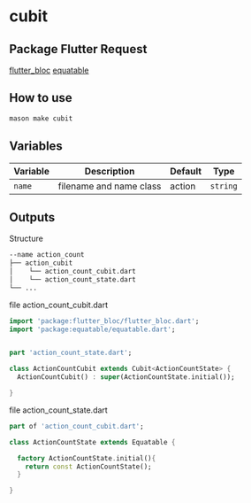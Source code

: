 # cubit

## Package Flutter Request
[flutter_bloc](https://pub.dev/packages/flutter_bloc)
[equatable](https://pub.dev/packages/equatable)

## How to use 


```sh
mason make cubit
```

## Variables

| Variable       | Description             | Default     | Type     |
| -------------- | ----------------------- | ----------- | -------- |
| `name`         | filename and name class | action      | `string` |

## Outputs
Structure
```sh
--name action_count
├── action_cubit
│    └── action_count_cubit.dart
│    └── action_count_state.dart
└── ...
```

file action_count_cubit.dart
```dart
import 'package:flutter_bloc/flutter_bloc.dart';
import 'package:equatable/equatable.dart';


part 'action_count_state.dart';

class ActionCountCubit extends Cubit<ActionCountState> {
  ActionCountCubit() : super(ActionCountState.initial());

}
```

file action_count_state.dart
```dart
part of 'action_count_cubit.dart';

class ActionCountState extends Equatable {

  factory ActionCountState.initial(){
    return const ActionCountState();
  }

}
```